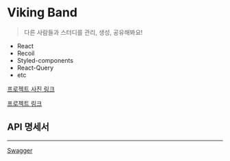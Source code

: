 # Viking Band

> 다른 사람들과 스터디를 관리, 생성, 공유해봐요!



- React
- Recoil
- Styled-components
- React-Query
- etc

[프로젝트 사진 링크](https://tjdrkr2580.notion.site/8eeb28009851444c856f35b63f0da9b9)

[프로젝트 링크](https://viking-band-fe.vercel.app/)

## API 명세서

----------

[Swagger](http://viking-band.chit-chat.shop/swagger-ui/index.html#/)



